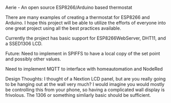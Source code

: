 Aerie - An open source ESP8266/Arduino based thermostat

There are many examples of creating a thermostat for ESP8266 and Arduino. I hope this project will be able to utilize the efforts of everyone into one great project using all the best practices available.

Currently the project has basic support for ESP8266WebServer, DHT11, and a SSED1306 LCD.

Future:
Need to implement in SPIFFS to have a local copy of the set point and possibly other values.

Need to implement MQTT to interface with homeautomation and NodeRed

Design Thoughts:
I thought of a Nextion LCD panel, but are you really going to be hanging out at the wall very much? I would imagine you would mostly be controlling this from your phone, so having a complicated wall display is frivolous. The 1306 or something simliarly basic should be sufficient.
